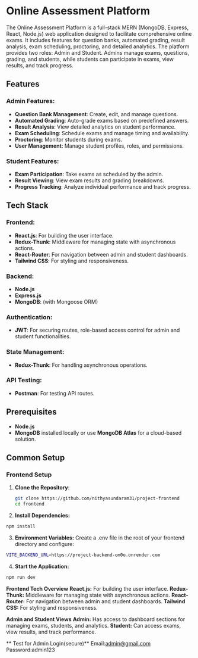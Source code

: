 

# Online Assessment Platform

The Online Assessment Platform is a full-stack MERN (MongoDB, Express, React, Node.js) web application designed to facilitate comprehensive online exams. It includes features for question banks, automated grading, result analysis, exam scheduling, proctoring, and detailed analytics. The platform provides two roles: Admin and Student. Admins manage exams, questions, grading, and students, while students can participate in exams, view results, and track progress.

## Features

### Admin Features:
- **Question Bank Management**: Create, edit, and manage questions.
- **Automated Grading**: Auto-grade exams based on predefined answers.
- **Result Analysis**: View detailed analytics on student performance.
- **Exam Scheduling**: Schedule exams and manage timing and availability.
- **Proctoring**: Monitor students during exams.
- **User Management**: Manage student profiles, roles, and permissions.

### Student Features:
- **Exam Participation**: Take exams as scheduled by the admin.
- **Result Viewing**: View exam results and grading breakdowns.
- **Progress Tracking**: Analyze individual performance and track progress.

## Tech Stack

### Frontend:
- **React.js**: For building the user interface.
- **Redux-Thunk**: Middleware for managing state with asynchronous actions.
- **React-Router**: For navigation between admin and student dashboards.
- **Tailwind CSS**: For styling and responsiveness.

### Backend:
- **Node.js**
- **Express.js**
- **MongoDB**: (with Mongoose ORM)

### Authentication:
- **JWT**: For securing routes, role-based access control for admin and student functionalities.

### State Management:
- **Redux-Thunk**: For handling asynchronous operations.

### API Testing:
- **Postman**: For testing API routes.

## Prerequisites

- **Node.js** 
- **MongoDB** installed locally or use **MongoDB Atlas** for a cloud-based solution.

## Common Setup

### Frontend Setup

1. **Clone the Repository**:
   ```bash
   git clone https://github.com/nithyasundaram31/project-frontend
   cd frontend


2. **Install Dependencies:**

```bash
npm install

```

3. **Environment Variables:** Create a .env file in the root of your frontend directory and configure:
```bash
VITE_BACKEND_URL=https://project-backend-om0o.onrender.com
```

4. **Start the Application:**
``` bash
npm run dev
```

**Frontend Tech Overview**
**React.js:** For building the user interface.
**Redux-Thunk:** Middleware for managing state with asynchronous actions.
**React-Router:** For navigation between admin and student dashboards.
**Tailwind CSS:** For styling and responsiveness.

**Admin and Student Views**
**Admin:** Has access to dashboard sections for managing exams, students, and analytics.
**Student:** Can access exams, view results, and track performance.

** Test for Admin Login(secure)**
Email:admin@gmail.com
Password:admin123